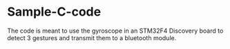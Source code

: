 # Sample-C-code
The code is meant to use the gyroscope in an STM32F4 Discovery board to detect 3 gestures and transmit them to a bluetooth
module.
